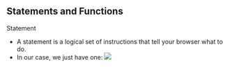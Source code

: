 ## Statements and Functions

Statement
- A statement is a logical set of instructions that tell your browser what to do.
- In our case, we just have one:
<img src="C:\Users\wamon\Desktop\Self_Learning-JavaScript\Absolute Beginner's Guide\Chapter 1 Hello, World!\CodeSnippet\SimpleStatementExample.PNG"
/>